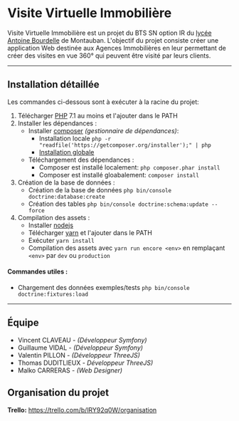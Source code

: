 # Visite Virtuelle Immobilière
Visite Virtuelle Immobilière est un projet du BTS SN option IR du [lycée Antoine Bourdelle] de Montauban.
L'objectif du projet consiste créer une application Web destinée aux Agences Immobilières en leur permettant de créer des visites en vue 360° qui peuvent être visité par leurs clients.

-----

## Installation détaillée

Les commandes ci-dessous sont à exécuter à la racine du projet:
1. Télécharger [PHP] 7.1 au moins et l'ajouter dans le PATH
2. Installer les dépendances :
    * Installer [composer] *(gestionnaire de dépendances)*:
        * Installation locale `php -r "readfile('https://getcomposer.org/installer');" | php`
        * [Installation globale]
    * Téléchargement des dépendances :
        * Composer est installé localement: `php composer.phar install`
        * Composer est installé gloabalement: `composer install`
3. Création de la base de données :
    * Création de la base de données `php bin/console doctrine:database:create`
    * Création des tables `php bin/console doctrine:schema:update --force`
4. Compilation des assets :
    * Installer [nodejs]
    * Télécharger [yarn] et l'ajouter dans le PATH
    * Exécuter `yarn install`
    * Compilation des assets avec `yarn run encore <env>` en remplaçant `<env>` par `dev` ou `production`

#### Commandes utiles :
* Chargement des données exemples/tests `php bin/console doctrine:fixtures:load`

-----

## Équipe
* Vincent CLAVEAU - *(Développeur Symfony)*
* Guillaume VIDAL - *(Développeur Symfony)*
* Valentin PILLON - *(Développeur ThreeJS)*
* Thomas DUDITLIEUX - *Développeur ThreeJS)*
* Malko CARRERAS - *(Web Designer)*

## Organisation du projet
**Trello:** https://trello.com/b/lRY92q0W/organisation

[lycée Antoine Bourdelle]: http://bourdelle.entmip.fr/
[PHP]: http://php.net/downloads.php
[composer]: https://getcomposer.org/
[Installation globale]: https://getcomposer.org/download/
[nodejs]: https://nodejs.org/en/download/
[yarn]: https://yarnpkg.com/en/docs/install

